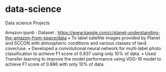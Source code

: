 # data-science
Data science Projects 

Amazon.ipynb :  Dataset : https://www.kaggle.com/c/planet-understanding-the-amazon-from-space/data
• To label satellite images provided by Planet and SCCON with atmospheric conditions and various classes of land cover/use. 
• Developed a convolutional neural network for multi-label photo classification to achieve F1 score of 0.837 using only 10% of data.
• Used Transfer learning to improve the model performance using VGG-16 model to achieve F1 score of 0.886 with only 10% of data.
